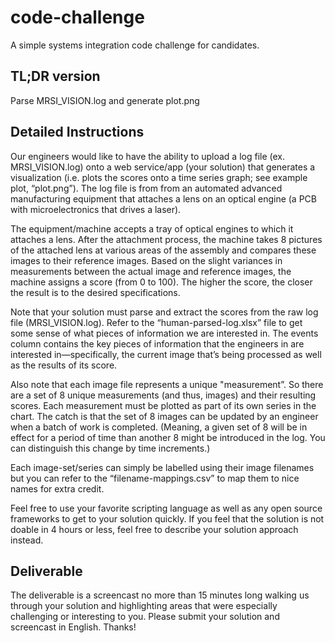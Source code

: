code-challenge
==============

A simple systems integration code challenge for candidates.


TL;DR version
-------------
Parse MRSI_VISION.log and generate plot.png


Detailed Instructions
---------------------

Our engineers would like to have the ability to upload a log file (ex. MRSI_VISION.log) onto a web service/app (your solution) that generates a visualization (i.e. plots the scores onto a time series graph; see example plot, “plot.png”). The log file is from from an automated advanced manufacturing equipment that attaches a lens on an optical engine (a PCB with microelectronics that drives a laser).

The equipment/machine accepts a tray of optical engines to which it attaches a lens. After the attachment process, the machine takes 8 pictures of the attached lens at various areas of the assembly and compares these images to their reference images. Based on the slight variances in measurements between the actual image and reference images, the machine assigns a score (from 0 to 100). The higher the score, the closer the result is to the desired specifications.

Note that your solution must parse and extract the scores from the raw log file (MRSI_VISION.log). Refer to the “human-parsed-log.xlsx” file to get some sense of what pieces of information we are interested in. The events column contains the key pieces of information that the engineers in are interested in—specifically, the current image that’s being processed as well as the results of its score.

Also note that each image file represents a unique "measurement”. So there are a set of 8 unique measurements (and thus, images) and their resulting scores. Each measurement must be plotted as part of its own series in the chart. The catch is that the set of 8 images can be updated by an engineer when a batch of work is completed. (Meaning, a given set of 8 will be in effect for a period of time than another 8 might be introduced in the log. You can distinguish this change by time increments.)

Each image-set/series can simply be labelled using their image filenames but you can refer to the “filename-mappings.csv” to map them to nice names for extra credit.

Feel free to use your favorite scripting language as well as any open source frameworks to get to your solution quickly. If you feel that the solution is not doable in 4 hours or less, feel free to describe your solution approach instead.


Deliverable
-----------
The deliverable is a screencast no more than 15 minutes long walking us through your solution and highlighting areas that were especially challenging or interesting to you. Please submit your solution and screencast in English. Thanks!
